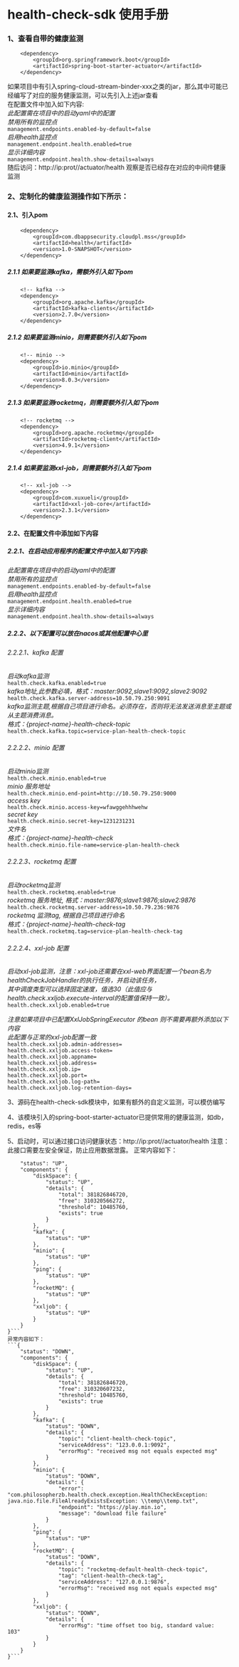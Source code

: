 # health-check-sdk 使用手册

### 1、查看自带的健康监测
        <dependency>
            <groupId>org.springframework.boot</groupId>
            <artifactId>spring-boot-starter-actuator</artifactId>
        </dependency>
如果项目中有引入spring-cloud-stream-binder-xxx之类的jar，那么其中可能已经编写了对应的服务健康监测，可以先引入上述jar查看  
在配置文件中加入如下内容:  
  _此配置需在项目中的启动yaml中的配置_  
  _禁用所有的监控点_  
  `management.endpoints.enabled-by-default=false`  
  _启用health监控点_  
  `management.endpoint.health.enabled=true`  
  _显示详细内容_  
  `management.endpoint.health.show-details=always`  
随后访问：http://ip:prot//actuator/health 观察是否已经存在对应的中间件健康监测

### 2、定制化的健康监测操作如下所示：
#### 2.1、引入pom
        <dependency>
            <groupId>com.dbappsecurity.cloudpl.mss</groupId>
            <artifactId>health</artifactId>
            <version>1.0-SNAPSHOT</version>
        </dependency>
        
##### 2.1.1 如果要监测kafka，需额外引入如下pom
        <!-- kafka -->
        <dependency>
            <groupId>org.apache.kafka</groupId>
            <artifactId>kafka-clients</artifactId>
            <version>2.7.0</version>
        </dependency>

##### 2.1.2 如果要监测minio，则需要额外引入如下pom
        <!-- minio -->
        <dependency>
            <groupId>io.minio</groupId>
            <artifactId>minio</artifactId>
            <version>8.0.3</version>
        </dependency>

##### 2.1.3 如果要监测rocketmq，则需要额外引入如下pom
        <!-- rocketmq -->
        <dependency>
            <groupId>org.apache.rocketmq</groupId>
            <artifactId>rocketmq-client</artifactId>
            <version>4.9.1</version>
        </dependency>

##### 2.1.4 如果要监测xxl-job，则需要额外引入如下pom
        <!-- xxl-job -->
        <dependency>
            <groupId>com.xuxueli</groupId>
            <artifactId>xxl-job-core</artifactId>
            <version>2.3.1</version>
        </dependency>

#### 2.2、在配置文件中添加如下内容
##### 2.2.1、在启动应用程序的配置文件中加入如下内容:  
  _此配置需在项目中的启动yaml中的配置_  
  _禁用所有的监控点_  
  `management.endpoints.enabled-by-default=false`  
  _启用health监控点_  
  `management.endpoint.health.enabled=true`  
  _显示详细内容_  
  `management.endpoint.health.show-details=always`  

##### 2.2.2、以下配置可以放在nacos或其他配置中心里
###### 2.2.2.1、kafka 配置
_启动kafka监测_  
`health.check.kafka.enabled=true`  
_kafka地址,此参数必填，格式：master:9092,slave1:9092,slave2:9092_  
`health.check.kafka.server-address=10.50.79.250:9091`  
_kafka监测主题,根据自己项目进行命名。必须存在，否则将无法发送消息至主题或从主题消费消息。_  
_格式：{project-name}-health-check-topic_  
`health.check.kafka.topic=service-plan-health-check-topic`

###### 2.2.2.2、minio 配置
_启动minio监测_  
`health.check.minio.enabled=true`  
_minio 服务地址_  
`health.check.minio.end-point=http://10.50.79.250:9000`  
_access key_  
`health.check.minio.access-key=wfawggehhhwehw`  
_secret key_  
`health.check.minio.secret-key=1231231231`  
_文件名_  
_格式：{project-name}-health-check_  
`health.check.minio.file-name=service-plan-health-check`  

###### 2.2.2.3、rocketmq 配置
_启动rocketmq监测_  
`health.check.rocketmq.enabled=true`  
_rocketmq 服务地址, 格式：master:9876;slave1:9876;slave2:9876_  
`health.check.rocketmq.server-address=10.50.79.236:9876`  
_rocketmq 监测tag, 根据自己项目进行命名_  
_格式：{project-name}-health-check-tag_  
`health.check.rocketmq.tag=service-plan-health-check-tag`  

###### 2.2.2.4、xxl-job 配置
_启动xxl-job监测，注意：xxl-job还需要在xxl-web界面配置一个bean名为healthCheckJobHandler的执行任务，并启动该任务，_  
_其中调度类型可以选择固定速度，值选30（此值应与health.check.xxljob.execute-interval的配置值保持一致）。_  
`health.check.xxljob.enabled=true`  

_注意如果项目中已配置XxlJobSpringExecutor 的bean 则不需要再额外添加以下内容_  
_此配置与正常的xxl-job配置一致_  
`health.check.xxljob.admin-addresses=`  
`health.check.xxljob.access-token=`  
`health.check.xxljob.appname=`  
`health.check.xxljob.address=`  
`health.check.xxljob.ip=`  
`health.check.xxljob.port=`  
`health.check.xxljob.log-path=`  
`health.check.xxljob.log-retention-days=`  


3、源码在health-check-sdk模块中，如果有额外的自定义监测，可以模仿编写

4、该模块引入的spring-boot-starter-actuator已提供常用的健康监测，如db，redis，es等

5、启动时，可以通过接口访问健康状态：http://ip:prot//actuator/health
   注意：此接口需要左安全保证，防止应用数据泄露。
正常内容如下：
```{
    "status": "UP",
    "components": {
        "diskSpace": {
            "status": "UP",
            "details": {
                "total": 381826846720,
                "free": 310320566272,
                "threshold": 10485760,
                "exists": true
            }
        },
        "kafka": {
            "status": "UP"
        },
        "minio": {
            "status": "UP"
        },
        "ping": {
            "status": "UP"
        },
        "rocketMQ": {
            "status": "UP"
        },
        "xxljob": {
            "status": "UP"
        }
    }
}```
异常内容如下：
```{
    "status": "DOWN",
    "components": {
        "diskSpace": {
            "status": "UP",
            "details": {
                "total": 381826846720,
                "free": 310320607232,
                "threshold": 10485760,
                "exists": true
            }
        },
        "kafka": {
            "status": "DOWN",
            "details": {
                "topic": "client-health-check-topic",
                "serviceAddress": "123.0.0.1:9092",
                "errorMsg": "received msg not equals expected msg"
            }
        },
        "minio": {
            "status": "DOWN",
            "details": {
                "error": "com.philosopherzb.health.check.exception.HealthCheckException: java.nio.file.FileAlreadyExistsException: \\temp\\temp.txt",
                "endpoint": "https://play.min.io",
                "message": "download file failure"
            }
        },
        "ping": {
            "status": "UP"
        },
        "rocketMQ": {
            "status": "DOWN",
            "details": {
                "topic": "rocketmq-default-health-check-topic",
                "tag": "client-health-check-tag",
                "serviceAddress": "127.0.0.1:9876",
                "errorMsg": "received msg not equals expected msg"
            }
        },
        "xxljob": {
            "status": "DOWN",
            "details": {
                "errorMsg": "time offset too big, standard value:  103"
            }
        }
    }
}```